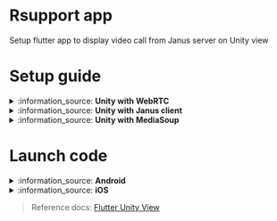 # Rsupport app

Setup flutter app to display video call from Janus server on Unity view

# Setup guide

<details>
 <summary>:information_source: <b>Unity with WebRTC</b></summary>

Clone main source code at [Main repo](https://github.com/rsupport-mobile1-research/unity-view)
```
git clone https://github.com/rsupport-mobile1-research/unity-view.git
```

For this example all the source code in webrtc folder. In next step, we need to clone webrtc source code into webrtc folder at [WebRTC lib](https://github.com/rsupport-mobile1-research/flutter-webrtc)
```
cd unity-view
cd webrtc
git clone https://github.com/rsupport-mobile1-research/flutter-webrtc.git
git checkout feature/draw_video_stream_from_external_texture_with_webrtc
```

![Alt text](/images/flutter_setup_guide_6.png "Guide 1")

> In case you need to do some changes, please create a new branch for which part you need to edit. For example, I want to do some change for WebRTC I will create a new branch for main to do it from this repo [WebRTC lib](https://github.com/rsupport-mobile1-research/flutter-webrtc) **

</details>

<details>
 <summary>:information_source: <b>Unity with Janus client</b></summary>

Clone main source code at [Main repo](https://github.com/rsupport-mobile1-research/unity-view)
```
git clone https://github.com/rsupport-mobile1-research/unity-view.git
```

Move to unity-view folder and clone janus client source code into unity-view folder at [Janus client lib](https://github.com/rsupport-mobile1-research/flutter_janus_client) and then move to flutter_janus_client to switch source branch **stable_v2_dev** branch
```
cd unity-view
git clone https://github.com/rsupport-mobile1-research/flutter_janus_client.git
cd flutter_janus_client
git checkout stable_v2_dev
```

Clone webrtc source code into flutter_janus_client folder at [WebRTC lib](https://github.com/rsupport-mobile1-research/flutter-webrtc)

```
git clone https://github.com/rsupport-mobile1-research/flutter-webrtc.git
```

![Alt text](/images/flutter_setup_guide_1.png "Guide 1")

> In case you need to do some changes, please create a new branch for which part you need to edit. For example, I want to do some change for WebRTC I will create a new branch for main to do it from this repo [WebRTC lib](https://github.com/rsupport-mobile1-research/flutter-webrtc) **

</details>

<details>
 <summary>:information_source: <b>Unity with MediaSoup</b></summary>

</details>

# Launch code

<details>
 <summary>:information_source: <b>Android</b></summary>

Start an android device to build the app.
<details>
 <summary>:information_source: <b>WebRTC</b></summary>
Build androidlibrary from Unity
- [Install Unity](https://unity.com/download)
- Open source code Unity in **unity/DemoApp**

![Alt text](/images/flutter_setup_guide_2.png "Guide 2")

Config build setting for android on Unity. Select **File -> Build Settings**. In the window, select Android platform and click on Player Settings below of the window. Select Player and find Multithreaded Rendering* option. We need to disable this option.

![Alt text](/images/flutter_setup_guide_3.png "Guide 3")

Make sure **Export Project** is on

![Alt text](/images/flutter_setup_guide_3.1.png "Guide 3.1")

Close the window and click on Switch Plaform on Build Settings popup & close the popup. Select **Flutter -> Export Android Plugin**. After done this step we will see unityLibrary under Android folder.

Continue to change config NDK on android. We need to add **ndk.dir in local.properties** of android folder at **unity-view/android/local.properties** with
```
 ndk.dir=/Applications/Unity/Hub/Editor/[ndk version]/PlaybackEngines/AndroidPlayer/NDK
```
> Make sure you get the correct version of ndk by move to /Applications/Unity/Hub/Editor/ to get it

![Alt text](/images/flutter_setup_guide_4.png "Guide 4")

Open unity_view folder by android studio. Add unity-classes.jar in android/unityLibrary as a library by right click on unity-classes.jar -> Add as library...

![Alt text](/images/flutter_setup_guide_5.png "Guide 5")

Check if there are missing some files arcore_client.aar, ARPresto.aar, unityandroidpermissions.aar, UnityARCore.aar.
> If missing, check config build on Unity setting again

Start an android device to build the app.
> For mobile, you need to check your IP address to input to the demo. For mac we can go to Setting -> Open details of connected wifi and copy IP address. Example: 192.168.165.51

Run server
Move to server folder at webrtc/server.

Use mkcert to create a self-signed certificate.
```
brew update
brew install mkcert
mkcert -key-file configs/certs/key.pem -cert-file configs/certs/cert.pem  localhost 127.0.0.1 ::1 0.0.0.0
```

Run
```
brew install golang
go run cmd/server/main.go
``` 

> In case, you already setup golang & mkcert. Just need to move to server folder and run cmd

```
go run cmd/server/main.go
```

Open https://0.0.0.0:8086 to use flutter web demo.
> On popup input address of web demo, just need to input localhost to run
</details>
<details>
 <summary>:information_source: <b>Janus Client</b></summary>


Build androidlibrary from Unity
- [Install Unity](https://unity.com/download)
- Open source code Unity in **unity/DemoApp**

![Alt text](/images/flutter_setup_guide_2.png "Guide 2")

Config build setting for android on Unity. Select **File -> Build Settings**. In the window, select Android platform and click on Player Settings below of the window. Select Player and find Multithreaded Rendering* option. We need to disable this option.

![Alt text](/images/flutter_setup_guide_3.png "Guide 3")

Make sure **Export Project** is on

![Alt text](/images/flutter_setup_guide_3.1.png "Guide 3.1")

Close the window and click on Switch Plaform on Build Settings popup & close the popup. Select **Flutter -> Export Android Plugin**. After done this step we will see unityLibrary under Android folder.

Continue to change config NDK on android. We need to add **ndk.dir in local.properties** of android folder at **unity-view/android/local.properties** with
```
 ndk.dir=/Applications/Unity/Hub/Editor/[ndk version]/PlaybackEngines/AndroidPlayer/NDK
```
> Make sure you get the correct version of ndk by move to /Applications/Unity/Hub/Editor/ to get it

![Alt text](/images/flutter_setup_guide_4.png "Guide 4")

Open unity_view folder by android studio. Add unity-classes.jar in android/unityLibrary as a library by right click on unity-classes.jar -> Add as library...

![Alt text](/images/flutter_setup_guide_5.png "Guide 5")

Check if there are missing some files arcore_client.aar, ARPresto.aar, unityandroidpermissions.aar, UnityARCore.aar.
> If missing, check config build on Unity setting again

</details>
<details>
 <summary>:information_source: <b>MediaSoup</b></summary>
</details>

</details>

<details>
 <summary>:information_source: <b>iOS</b></summary>


Build iOS library from Unity
- [Install Unity](https://unity.com/download)
- Open source code Unity in **unity/DemoApp**

![Alt text](/images/flutter_setup_guide_2.png "Guide 2")

Then you do following Steps like this:

> <b> Step 1 </b>
 Select menu 'File' -> Build Setting
 
![Alt text](/images/ios_setup_1.png)

> <b> Step 2 </b>
 Build Setting Panel Appear -> choose iOS -> Click Switch platform -> Click 'Payer Settings'
 
 ![Alt text](/images/ios_setup_2.png)
 ![Alt text](/images/ios_setup_2_1.png)

> <b> Step 3 </b>
Be select all type property like the red squard in these images

 ![Alt text](/images/ios_setup_3.png)
 ![Alt text](/images/ios_setup_4.png)

> <b> Step 4 </b>
Import package from folder 'Unity package'


![Alt text](/images/ios_setup_5.png)
![Alt text](/images/ios_setup_6.png)

> <b> Step 5 </b>
Now, Export Plugin for iOS from unity. You should export 'Export iOS Debug' and 'Export iOS Plugin',Unity tool will auto export to folder ios in flutter project


 ![Alt text](/images/ios_setup_7.png)
 ![Alt text](/images/ios_setup_8.png)

> <b> Step 6 </b>
Open folder 'unity-view' -> 'ios' -> Open Folder 'Runner.xcworkspace'. Then config like theses images

 ![Alt text](/images/ios_setup_9.png)
 ![Alt text](/images/ios_setup_10.png)
 ![Alt text](/images/ios_setup_11.png)
 
> <b> Step 7 </b>
Add file for custom workflow WebRTC
 

  ![Alt text](/images/ios_setup_11_1.png)
  ![Alt text](/images/ios_setup_11_2.png)
  ![Alt text](/images/ios_setup_11_3.png)

> <b> Step 8 </b>
Login your Developer Apple ID. Then register App bundle ID to build application on device.

 
  ![Alt text](/images/ios_setup_12.png)
  ![Alt text](/images/ios_setup_13.png)
 
 then you should setup all environment sdk flutter
 
  ![Alt text](/images/ios_setup_14.png)
 
then you can build on device.
 
</details>

> Reference docs: [Flutter Unity View](https://github.com/juicycleff/flutter-unity-view-widget)
